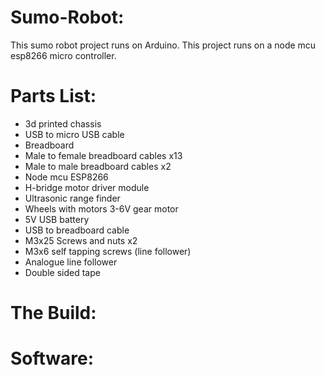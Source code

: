 # Sumo-Robot:
This sumo robot project runs on Arduino.
This project runs on a node mcu esp8266 micro controller.

# Parts List:
- 3d printed chassis
- USB to micro USB cable
- Breadboard
- Male to female breadboard cables x13
- Male to male breadboard cables x2
- Node mcu ESP8266
- H-bridge motor driver module
- Ultrasonic range finder
- Wheels with motors 3-6V gear motor
- 5V USB battery
- USB to breadboard cable
- M3x25 Screws and nuts x2
- M3x6 self tapping screws (line follower)
- Analogue line follower
- Double sided tape

# The Build:

# Software:



